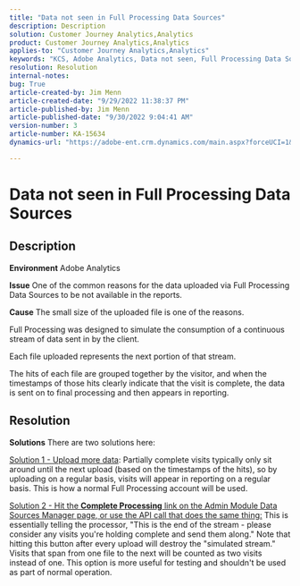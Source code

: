 ```yaml
---
title: "Data not seen in Full Processing Data Sources"
description: Description
solution: Customer Journey Analytics,Analytics
product: Customer Journey Analytics,Analytics
applies-to: "Customer Journey Analytics,Analytics"
keywords: "KCS, Adobe Analytics, Data not seen, Full Processing Data Sources, best practices"
resolution: Resolution
internal-notes: 
bug: True
article-created-by: Jim Menn
article-created-date: "9/29/2022 11:38:37 PM"
article-published-by: Jim Menn
article-published-date: "9/30/2022 9:04:41 AM"
version-number: 3
article-number: KA-15634
dynamics-url: "https://adobe-ent.crm.dynamics.com/main.aspx?forceUCI=1&pagetype=entityrecord&etn=knowledgearticle&id=16d995d4-4f40-ed11-9db1-0022480866ad"

---
```

# Data not seen in Full Processing Data Sources

## Description


<b>Environment</b>
 Adobe Analytics

<b>Issue</b>
 One of the common reasons for the data uploaded via Full Processing Data Sources to be not available in the reports.

<b>Cause</b>
 The small size of the uploaded file is one of the reasons.

Full Processing was designed to simulate the consumption of a continuous stream of data sent in by the client.

Each file uploaded represents the next portion of that stream.

The hits of each file are grouped together by the visitor, and when the timestamps of those hits clearly indicate that the visit is complete, the data is sent on to final processing and then appears in reporting.


## Resolution


<b>Solutions</b>
There are two solutions here:

<u>Solution 1 -&nbsp;Upload more data</u>:
Partially complete visits typically only sit around until the next upload (based on the timestamps of the hits), so by uploading on a regular basis, visits will appear in reporting on a regular basis.
This is how a normal Full Processing account will be used.

<u>Solution 2 -&nbsp;Hit the <b>Complete Processing</b> link on the Admin Module Data Sources Manager page, or use the API call that does the same thing:</u>
This is essentially telling the processor, "This is the end of the stream - please consider any visits you're holding complete and send them along."
Note that hitting this button after every upload will destroy the "simulated stream."
Visits that span from one file to the next will be counted as two visits instead of one.
This option is more useful for testing and shouldn't be used as part of normal operation.
